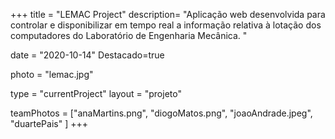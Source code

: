 +++
title = "LEMAC Project"
description= "Aplicação web desenvolvida para controlar e disponibilizar em tempo real a informação relativa à lotação dos computadores do Laboratório de Engenharia Mecânica. " 

date = "2020-10-14" 
Destacado=true 

photo = "lemac.jpg" 

type = "currentProject" 
layout = "projeto" 

<!-- membros: Ana Martins, Diogo Matos, João Oliveira, Duarte Pais -->
teamPhotos = ["anaMartins.png", "diogoMatos.png", "joaoAndrade.jpeg", "duartePais" ] 
+++